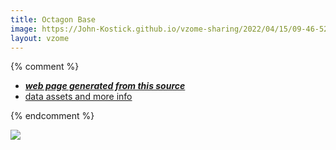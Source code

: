 ```yaml
---
title: Octagon Base
image: https://John-Kostick.github.io/vzome-sharing/2022/04/15/09-46-52-Octagon-Base/Octagon-Base.png
layout: vzome
---
```


{% comment %}
 - [***web page generated from this source***][post]
 - [data assets and more info][github]

[post]: <https://John-Kostick.github.io/vzome-sharing/2022/04/15/Octagon-Base-09-46-52.html>
[github]: <https://github.com/John-Kostick/vzome-sharing/tree/main/2022/04/15/09-46-52-Octagon-Base/>
{% endcomment %}

<vzome-viewer style="width: 100%; height: 65vh;"
       src="https://John-Kostick.github.io/vzome-sharing/2022/04/15/09-46-52-Octagon-Base/Octagon-Base.vZome" >
  <img src="https://John-Kostick.github.io/vzome-sharing/2022/04/15/09-46-52-Octagon-Base/Octagon-Base.png" />
</vzome-viewer>